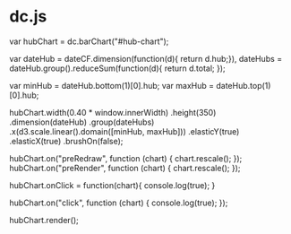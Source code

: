 # dc.js

var hubChart = dc.barChart("#hub-chart");

var dateHub = dateCF.dimension(function(d){ return d.hub;}),
    dateHubs = dateHub.group().reduceSum(function(d){
        return d.total;
    });

var minHub = dateHub.bottom(1)[0].hub;
var maxHub = dateHub.top(1)[0].hub;

hubChart.width(0.40 * window.innerWidth)
    .height(350)
    .dimension(dateHub)
    .group(dateHubs)
    .x(d3.scale.linear().domain([minHub, maxHub]))
    .elasticY(true)
    .elasticX(true)
    .brushOn(false);

hubChart.on("preRedraw", function (chart) {
    chart.rescale();
});
hubChart.on("preRender", function (chart) {
    chart.rescale();
});

hubChart.onClick = function(chart){
    console.log(true);
}

hubChart.on("click", function (chart) {
    console.log(true);
});

hubChart.render();
